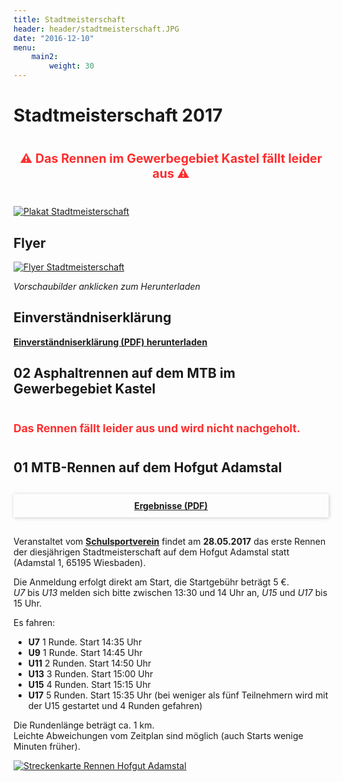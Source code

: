 ```yaml
---
title: Stadtmeisterschaft
header: header/stadtmeisterschaft.JPG
date: "2016-12-10"
menu: 
    main2:
        weight: 30
---
```


# Stadtmeisterschaft 2017

<div style="color: #ff2d2d; font-size: 140%; margin-top: 40px; margin-bottom: 40px; text-align: center">
	<b>⚠️ Das Rennen im Gewerbegebiet Kastel fällt leider aus ⚠️</b>
</div>

[![Plakat Stadtmeisterschaft](stadtmeisterschaft/poster_640.png)](stadtmeisterschaft/Stadtmeisterschaft-Plakat.pdf)

## Flyer

[![Flyer Stadtmeisterschaft](stadtmeisterschaft/flyer_640.png)](stadtmeisterschaft/Stadtmeisterschaft-Flyer.pdf)

*Vorschaubilder anklicken zum Herunterladen*

## Einverständniserklärung

**[Einverständniserklärung (PDF) herunterladen](stadtmeisterschaft/SM-Einverstaendniserklaerung.pdf)**

## 02 Asphaltrennen auf dem MTB im Gewerbegebiet Kastel

<div style="color: #ff2d2d; font-size: 125%; margin-top: 40px; margin-bottom: 40px;">
	<b>Das Rennen fällt leider aus und wird nicht nachgeholt.</b>
</div>

## 01 MTB-Rennen auf dem Hofgut Adamstal

<div style="box-shadow: 1px 1px 6px 0px rgba(173, 173, 173, 0.6); text-align: center; margin: 30px 0;">
	<b><a style="display: block; padding: 10px;" href="stadtmeisterschaft/SM-2017-1.Lauf.pdf">Ergebnisse (PDF)</a></b>
</div>

Veranstaltet vom **[Schulsportverein](https://schulsportverein.de)** findet am **28.05.2017** das erste Rennen der diesjährigen Stadtmeisterschaft
auf dem Hofgut Adamstal statt (Adamstal 1, 65195 Wiesbaden). 

Die Anmeldung erfolgt direkt am Start, die Startgebühr beträgt 5 €.  
*U7* bis *U13* melden sich bitte zwischen 13:30 und 14 Uhr an, *U15* und *U17* bis 15 Uhr.


Es fahren:

* **U7** 1 Runde. Start 14:35 Uhr
* **U9** 1 Runde. Start 14:45 Uhr
* **U11** 2 Runden. Start 14:50 Uhr
* **U13** 3 Runden. Start 15:00 Uhr
* **U15** 4 Runden. Start 15:15 Uhr
* **U17** 5 Runden. Start 15:35 Uhr (bei weniger als fünf Teilnehmern wird mit der U15 gestartet und 4 Runden gefahren)

Die Rundenlänge beträgt ca. 1 km.  
Leichte Abweichungen vom Zeitplan sind möglich (auch Starts wenige Minuten früher).

[![Streckenkarte Rennen Hofgut Adamstal](stadtmeisterschaft/Hofgut-Adamstal-Streckenplan.jpg)](stadtmeisterschaft/Hofgut-Adamstal-Streckenplan.jpg)
